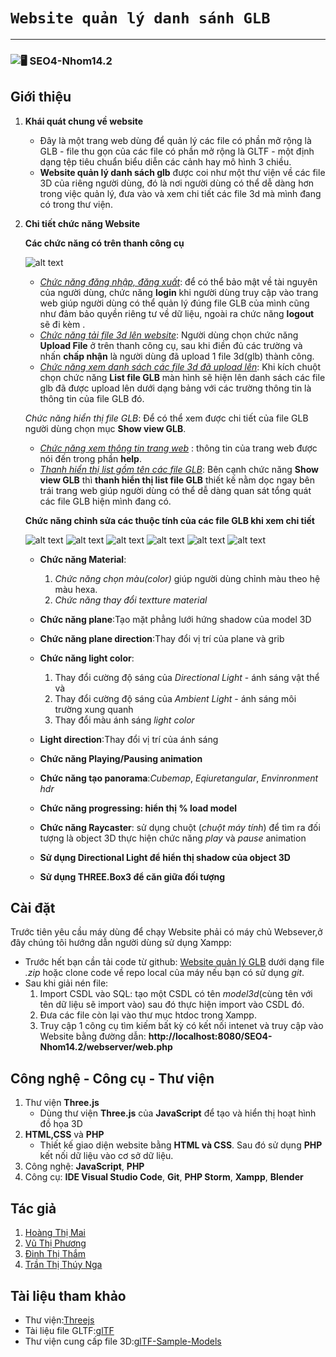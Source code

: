 # ``` Website quản lý danh sánh GLB ```
------------
### ![🖥 SEO4-Nhom14.2](https://github.com/phuongvu0909/SEO4-Nhom14.2)

## Giới thiệu

1. **Khái quát chung về website**

    * Đây là một trang web dùng để quản lý các file có phần mở rộng là GLB - file thu gọn của các file có phần mở rộng là GLTF - một định dạng tệp tiêu chuẩn biểu diễn các cảnh hay mô hình 3 chiều.
    * **Website quản lý danh sách glb** được coi như một thư viện về các file 3D của riêng người dùng, đó là nơi người dùng có thể dễ dàng hơn trong việc quản lý, đưa vào và xem chi tiết các file 3d mà mình đang có trong thư viện.

2. **Chi tiết chức năng Website**

    <!-- * Bạn có thể upload một hay nhiều file 3D (file.*glb*) lên Website của chúng tôi
    * Bạn có thể xem chi tiết từng file 3D như :Mã sản phẩm,tên sản phẩm, kích thước, danh sách animation, tốc độ animation...
    * Bạn có thể xóa 1 hay nhiều file.*glb* khi có nhu cầu. -->
    **Các chức năng có trên thanh công cụ**
    
    ![alt text](https://media.giphy.com/media/dI0LDwHovUHQ4mOc2l/giphy.gif)
    
    * [*Chức năng đăng nhập, đăng xuất*](https://github.com/phuongvu0909/SEO4-Nhom14.2/blob/readme/Functional%20images/login.png): để có thể bảo mật về tài nguyên của người dùng, chức năng **login** khi người dùng truy cập vào trang web giúp người dùng có thể quản lý đúng file GLB của mình cũng như đảm bảo quyền riêng tư về dữ liệu, ngoài ra chức năng **logout** sẽ đi kèm .
    * [*Chức năng tải file 3d lên website*](https://github.com/phuongvu0909/SEO4-Nhom14.2/blob/readme/Functional%20images/upload.png): Người dùng chọn chức năng **Upload File** ở trên thanh công cụ, sau khi điền đủ các trường và nhấn **chấp nhận** là người dùng đã upload 1 file 3d(glb) thành công.
    * [*Chức năng xem danh sách các file 3d đã upload lên*](https://github.com/phuongvu0909/SEO4-Nhom14.2/blob/readme/Functional%20images/listView.png): Khi kích chuột chọn chức năng **List file GLB** màn hình sẽ hiện lên danh sách các file glb đã được upload lên dưới dạng bảng với các trường thông tin là thông tin của file GLB đó.
    
    *Chức năng hiển thị file GLB*: Để có thể xem được chi tiết của file GLB người dùng chọn mục **Show view GLB**.
    
    * [*Chức năng xem thông tin trang web*](https://github.com/phuongvu0909/SEO4-Nhom14.2/blob/readme/Functional%20images/help.png) : thông tin của trang web được nói đến trong phần **help**.
    * [*Thanh hiển thị list gồm tên các file GLB*](https://github.com/phuongvu0909/SEO4-Nhom14.2/blob/readme/Functional%20images/thanhlist.png): Bên cạnh chức năng **Show view GLB** thì **thanh hiển thị list file GLB** thiết kế nằm dọc ngay bên trái trang web giúp người dùng có thể dễ dàng quan  sát tổng quát các file GLB hiện mình đang có.

    **Chức năng chỉnh sửa các thuộc tính của các file GLB khi xem chi tiết**
    
    
    ![alt text](https://media.giphy.com/media/spirWBgjPfer0tR8pI/giphy.gif)
    ![alt text](https://media.giphy.com/media/aoe23yAYoFO3uYGnwH/giphy.gif)
    ![alt text](https://media.giphy.com/media/WJdSwDtkfX9rUtX9YZ/giphy.gif)
    ![alt text](https://media.giphy.com/media/5jQJUnN4yiS4GWk1qa/giphy.gif)
    ![alt text](https://media.giphy.com/media/cIh36sLCVBgI64zEZS/giphy.gif)
    ![alt text](https://media.giphy.com/media/z2v8JiJNwdEOkHeJxE/giphy.gif)

    * **Chức năng Material**:
      1. *Chức năng chọn màu(color)* giúp người dùng chỉnh màu theo hệ màu hexa.
      2. *Chức năng thay đổi textture material*
     
    * **Chức năng plane**:Tạo mặt phẳng lưới hứng shadow của model 3D
   
    * **Chức năng plane direction**:Thay đổi vị trí của plane và grib
    
    * **Chức năng light color**:
      1. Thay đổi cường độ sáng của *Directional Light* - ánh sáng vật thể và 
      2. Thay đổi cường độ sáng của *Ambient Light* - ánh sáng môi trường xung quanh 
      3. Thay đổi màu ánh sáng *light color*
   
    * **Light direction**:Thay đổi vị trí của ánh sáng
  
    * **Chức năng Playing/Pausing animation**
   
    * **Chức năng tạo panorama**:*Cubemap*, *Eqiuretangular*, *Envinronment hdr*
    
    * **Chức năng progressing: hiển thị % load model**
    
    * **Chức năng Raycaster**: sử dụng chuột (*chuột máy tính*) để tìm ra đối tượng là object 3D thực hiện chức năng *play* và *pause* animation
    
    * **Sử dụng Directional Light để hiển thị shadow của object 3D**
    
    * **Sử dụng THREE.Box3 để căn giữa đối tượng**



    
## Cài đặt
Trước tiên yêu cầu máy dùng để chạy Website phải có máy chủ Websever,ở đây chúng tôi hướng dẫn người dùng sử dụng Xampp:
* Trước hết bạn cần tải code từ github: [Website quản lý GLB](https://github.com/phuongvu0909/SEO4-Nhom14.2) dưới dạng file *.zip* hoặc clone code về repo local của máy nếu    bạn có sử dụng *git*.
* Sau khi giải nén file: 
    1. Import CSDL vào SQL: tạo một CSDL có tên *model3d*(cùng tên với tên dữ liệu sẽ import vào)
    sau đó thực hiện import vào CSDL đó.
    2. Đưa các file còn lại vào thư mục htdoc trong Xampp.
    3. Truy cập 1 công cụ tìm kiếm bất kỳ có kết nối intenet và truy cập vào Website bằng đường dẫn: **http://localhost:8080/SEO4-Nhom14.2/webserver/web.php**

## Công nghệ - Công cụ - Thư viện

1. Thư viện **Three.js** 
    - Dùng thư viện **Three.js** của **JavaScript** để tạo và hiển thị hoạt hình đồ họa 3D
2. **HTML,CSS** và **PHP**
    - Thiết kế giao diện website bằng **HTML và CSS**. Sau đó sử dụng **PHP** kết nối dữ liệu vào cơ sở dữ liệu.
3. Công nghệ:  **JavaScript**, **PHP**
4. Công cụ: **IDE Visual Studio Code**, **Git**, **PHP Storm**, **Xampp**, **Blender**

## Tác giả

1. [Hoàng Thị Mai](https://github.com/kaioz11)
2. [Vũ Thị Phương](https://github.com/phuongvu0909)
3. [Đinh Thị Thắm](https://github.com/rubik18)
4. [Trần Thị Thúy Nga](https://github.com/thuynga2705)

## Tài liệu tham khảo
- Thư viện:[Threejs](https://threejs.org)
- Tài liệu file GLTF:[glTF](https://github.com/KhronosGroup/glTF?fbclid=IwAR2JJNLGO-2ZXJbtTD5JORzMR6kjPpqRlBsxHDL3nQbXkbvBcYRC6k7raMY)
- Thư viện cung cấp file 3D:[glTF-Sample-Models](https://github.com/KhronosGroup/glTF-Sample-Models?fbclid=IwAR3hIH_-ES0hJpvrX_8A_sfI6VoF9hOwkHsCfKze5TtBeqtH-kwbZ6IFTWk)


